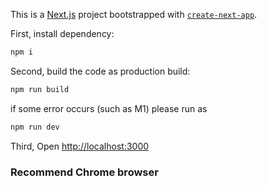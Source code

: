 This is a [Next.js](https://nextjs.org/) project bootstrapped with [`create-next-app`](https://github.com/vercel/next.js/tree/canary/packages/create-next-app).


First, install dependency:

```bash
npm i
```

Second, build the code as production build:

```bash
npm run build
```

if some error occurs (such as M1) please run as

````bash
npm run dev
````

Third, Open [http://localhost:3000](http://localhost:3000)

### Recommend Chrome browser
